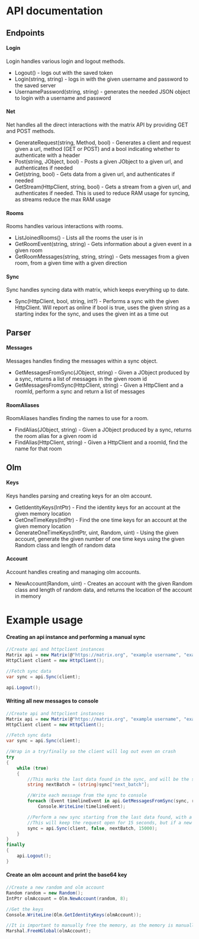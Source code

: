 # API documentation
## Endpoints
#### Login
Login handles various login and logout methods.
* Logout() - logs out with the saved token
* Login(string, string) - logs in with the given username and password to the saved server
* UsernamePassword(string, string) - generates the needed JSON object to login with a username and password

#### Net
Net handles all the direct interactions with the matrix API by providing GET and POST methods.
* GenerateRequest(string, Method, bool) - Generates a client and request given a url, method (GET or POST) and a bool indicating whether to authenticate with a header
* Post(string, JObject, bool) - Posts a given JObject to a given url, and authenticates if needed
* Get(string, bool) - Gets data from a given url, and authenticates if needed
* GetStream(HttpClient, string, bool) - Gets a stream from a given url, and authenticates if needed. This is used to reduce RAM usage for syncing, as streams reduce the max RAM usage

#### Rooms
Rooms handles various interactions with rooms.
* ListJoinedRooms() - Lists all the rooms the user is in
* GetRoomEvent(string, string) - Gets information about a given event in a given room
* GetRoomMessages(string, string, string) - Gets messages from a given room, from a given time with a given direction

#### Sync
Sync handles syncing data with matrix, which keeps everything up to date.
* Sync(HttpClient, bool, string, int?) - Performs a sync with the given HttpClient. Will report as online if bool is true, uses the given string as a starting index for the sync, and uses the given int as a time out

## Parser
#### Messages
Messages handles finding the messages within a sync object.
* GetMessagesFromSync(JObject, string) - Given a JObject produced by a sync, returns a list of messages in the given room id
* GetMessagesFromSync(HttpClient, string) - Given a HttpClient and a roomId, perform a sync and return a list of messages

#### RoomAliases
RoomAliases handles finding the names to use for a room.
* FindAlias(JObject, string) - Given a JObject produced by a sync, returns the room alias for a given room id
* FindAlias(HttpClient, string) - Given a HttpClient and a roomId, find the name for that room

## Olm
#### Keys
Keys handles parsing and creating keys for an olm account.
* GetIdentityKeys(IntPtr) - Find the identity keys for an account at the given memory location
* GetOneTimeKeys(IntPtr) - Find the one time keys for an account at the given memory location
* GenerateOneTimeKeys(IntPtr, uint, Random, uint) - Using the given account, generate the given number of one time keys using the given Random class and length of random data

#### Account
Account handles creating and managing olm accounts.
* NewAccount(Random, uint) - Creates an account with the given Random class and length of random data, and returns the location of the account in memory

# Example usage
#### Creating an api instance and performing a manual sync
```csharp
//Create api and httpclient instances
Matrix api = new Matrix(@"https://matrix.org", "example username", "example password");
HttpClient client = new HttpClient();

//Fetch sync data
var sync = api.Sync(client);

api.Logout();
```

#### Writing all new messages to console
```csharp
//Create api and httpclient instances
Matrix api = new Matrix(@"https://matrix.org", "example username", "example password");
HttpClient client = new HttpClient();

//Fetch sync data
var sync = api.Sync(client);

//Wrap in a try/finally so the client will log out even on crash
try 
{
    while (true) 
    {
        //This marks the last data found in the sync, and will be the starting point for the next sync
        string nextBatch = (string)sync["next_batch"];

        //Write each message from the sync to console
        foreach (Event timelineEvent in api.GetMessagesFromSync(sync, roomId))
            Console.WriteLine(timelineEvent);

        //Perform a new sync starting from the last data found, with a timeout of 15 seconds
        //This will keep the request open for 15 seconds, but if a new messages is sent before then it will return early
        sync = api.Sync(client, false, nextBatch, 15000);
    }
}
finally 
{
    api.Logout();
}
```

#### Create an olm account and print the base64 key
```csharp
//Create a new random and olm account
Random random = new Random();
IntPtr olmAccount = Olm.NewAccount(random, 8);

//Get the keys
Console.WriteLine(Olm.GetIdentityKeys(olmAccount));

//It is important to manually free the memory, as the memory is manually allocated for the account
Marshal.FreeHGlobal(olmAccount);
```